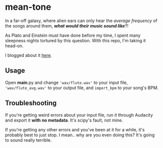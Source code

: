 mean-tone
=========
In a far-off galaxy, where alien ears can only hear the _average frequency_ of the songs around them, ___what would their music sound like___?!

As Plato and Einstein must have done before my time, I spent many sleepness nights tortured by this question. With this repo, I'm taking it head-on.

I blogged about it [here]().

## Usage
Open __main__.py and change `'wav/flute.wav'` to your input file, `'wav/flute_avg.wav'` to your output file, and `import_bpm` to your song's BPM.

## Troubleshooting
If you're getting weird errors about your input file, run it through Audacity and export it __with no metadata__. It's scipy's fault, not mine.

If you're getting any other errors and you've been at it for a while, it's probably best to just stop. I mean.. why are you even doing this? It's going to sound really terrible.
